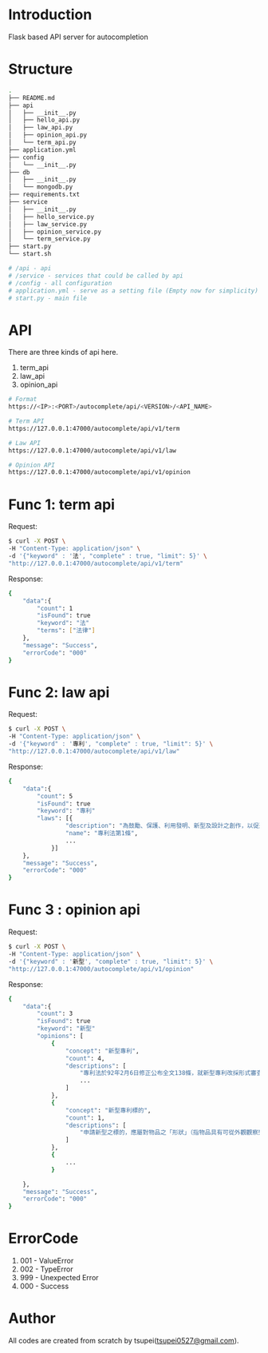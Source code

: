 # Introduction

Flask based API server for autocompletion

# Structure

```bash
.
├── README.md
├── api
│   ├── __init__.py
│   ├── hello_api.py
│   ├── law_api.py
│   ├── opinion_api.py
│   └── term_api.py
├── application.yml
├── config
│   └── __init__.py
├── db
│   ├── __init__.py
│   └── mongodb.py
├── requirements.txt
├── service
│   ├── __init__.py
│   ├── hello_service.py
│   ├── law_service.py
│   ├── opinion_service.py
│   └── term_service.py
├── start.py
└── start.sh

# /api - api 
# /service - services that could be called by api
# /config - all configuration
# application.yml - serve as a setting file (Empty now for simplicity)
# start.py - main file
```

# API

There are three kinds of api here.

1. term_api
2. law_api
3. opinion_api

```bash
# Format
https://<IP>:<PORT>/autocomplete/api/<VERSION>/<API_NAME>

# Term API
https://127.0.0.1:47000/autocomplete/api/v1/term

# Law API
https://127.0.0.1:47000/autocomplete/api/v1/law

# Opinion API
https://127.0.0.1:47000/autocomplete/api/v1/opinion

```

# Func 1: term api

Request:

```bash
$ curl -X POST \
-H "Content-Type: application/json" \
-d '{"keyword" : '法', "complete" : true, "limit": 5}' \
"http://127.0.0.1:47000/autocomplete/api/v1/term"

```

Response:

```bash
{
    "data":{
        "count": 1
        "isFound": true
        "keyword": "法"
        "terms": ["法律"]
    },
    "message": "Success",
    "errorCode": "000"
}
```

# Func 2: law api

Request:

```bash
$ curl -X POST \
-H "Content-Type: application/json" \
-d '{"keyword" : '專利', "complete" : true, "limit": 5}' \
"http://127.0.0.1:47000/autocomplete/api/v1/law"

```

Response:

```bash
{
    "data":{
        "count": 5
        "isFound": true
        "keyword": "專利"
        "laws": [{
                "description": "為鼓勵、保護、利用發明、新型及設計之創作，以促進產業發展，特制定本法。",
                "name": "專利法第1條",
                ...
            }]
    },
    "message": "Success",
    "errorCode": "000"
}
```

# Func 3 : opinion api

Request:

```bash
$ curl -X POST \
-H "Content-Type: application/json" \
-d '{"keyword" : '新型', "complete" : true, "limit": 5}' \
"http://127.0.0.1:47000/autocomplete/api/v1/opinion"

```

Response:

```bash
{
    "data":{
        "count": 3
        "isFound": true
        "keyword": "新型"
        "opinions": [
            {
                "concept": "新型專利",
                "count": 4,
                "descriptions": [
                    "專利法於92年2月6日修正公布全文138條，就新型專利改採形式審查，對新型專利申請案僅為形式要件之審查，而不進行前案檢索及實體要件之判斷（如產業利用性、新穎性、進步性等）。惟考量僅經形式審查所取得之新型專利權，其權利內容具有不安定性及不確定性，為免新型專利權人不當權利行使，有害於第三人之技術利用及研發，特於第103條至第105條增訂「新型專利技術報告」制度，促使新型專利權人妥適行使權利，且供公眾得以判斷新型專利是否符合實體要件，而具有公眾審查之功能。準此，新型專利技術報告僅為申請人判斷該新型專利權是否合於專利實體要件之參考，以及新型專利權人行使權利之佐證，非謂專利權人於新型專利公告後即應申請新型專利技術報告始能維護其專利權(智慧財產法院100年度民專上字第53號判決)",
                    ...
                ]
            },
            {
                "concept": "新型專利標的",
                "count": 1,
                "descriptions": [
                    "申請新型之標的，應屬對物品之「形狀」（指物品具有可從外觀觀察到確定之空間輪廓者）、「構造」（指物品內部或其整體之構成，實質表現上大多為各組成元件間之安排、配置及相互關係，且此構造之各組成元件並非以其本身原有之機能獨立運作者）或「裝置」（指為達到某一特定目的，將原具有單獨使用機能之多數獨立物品予以組合裝設者）之創作。至於物之製造方法、使用方法、處理方法等，及無一定空間形狀、構造的化學物質或醫藥品，甚至以美感為目的之物品形狀、花紋、色彩或其結合等創作，均非新型之標的，即不得依申請取得新型專利。(智慧財產法院101年度民專訴字第11號判決)"
                ]
            },
            {
                ...
            }

    },
    "message": "Success",
    "errorCode": "000"
}
```

# ErrorCode

1. 001 - ValueError
2. 002 - TypeError
3. 999 - Unexpected Error
4. 000 - Success

# Author

All codes are created from scratch by tsupei(tsupei0527@gmail.com). 





